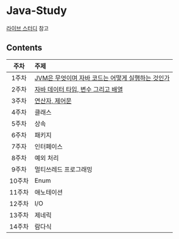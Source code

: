 # Java-Study

[라이브 스터디](https://github.com/whiteship/live-study) 참고

## Contents

|  주차  | 주제                                                                                                                                                                                                                                                                                                                                           |
| :----: | :--------------------------------------------------------------------------------------------------------------------------------------------------------------------------------------------------------------------------------------------------------------------------------------------------------------------------------------------- |
| 1주차  | [JVM은 무엇이며 자바 코드는 어떻게 실행하는 것인가](https://github.com/0xe82de/Study/blob/main/Java-Study/01%EC%A3%BC%EC%B0%A8%20JVM%EC%9D%80%20%EB%AC%B4%EC%97%87%EC%9D%B4%EB%A9%B0%20%EC%9E%90%EB%B0%94%20%EC%BD%94%EB%93%9C%EB%8A%94%20%EC%96%B4%EB%96%BB%EA%B2%8C%20%EC%8B%A4%ED%96%89%ED%95%98%EB%8A%94%20%EA%B2%83%EC%9D%B8%EA%B0%80.md) |
| 2주차  | [자바 데이터 타입, 변수 그리고 배열](https://github.com/0xe82de/Study/blob/main/Java-Study/02%EC%A3%BC%EC%B0%A8%20%EC%9E%90%EB%B0%94%20%EB%8D%B0%EC%9D%B4%ED%84%B0%20%ED%83%80%EC%9E%85%2C%20%EB%B3%80%EC%88%98%20%EA%B7%B8%EB%A6%AC%EA%B3%A0%20%EB%B0%B0%EC%97%B4.md)                                                                         |
| 3주차  | [연산자, 제어문](https://github.com/0xe82de/Study/blob/main/Java-Study/03%EC%A3%BC%EC%B0%A8%20%EC%97%B0%EC%82%B0%EC%9E%90%2C%20%EC%A0%9C%EC%96%B4%EB%AC%B8.md#Java-13-switch-%EC%97%B0%EC%82%B0%EC%9E%90)                                                                                                                                      |
| 4주차  | 클래스                                                                                                                                                                                                                                                                                                                                         |
| 5주차  | 상속                                                                                                                                                                                                                                                                                                                                           |
| 6주차  | 패키지                                                                                                                                                                                                                                                                                                                                         |
| 7주자  | 인터페이스                                                                                                                                                                                                                                                                                                                                     |
| 8주차  | 예외 처리                                                                                                                                                                                                                                                                                                                                      |
| 9주차  | 멀티쓰레드 프로그래밍                                                                                                                                                                                                                                                                                                                          |
| 10주차 | Enum                                                                                                                                                                                                                                                                                                                                           |
| 11주차 | 애노테이션                                                                                                                                                                                                                                                                                                                                     |
| 12주차 | I/O                                                                                                                                                                                                                                                                                                                                            |
| 13주차 | 제네릭                                                                                                                                                                                                                                                                                                                                         |
| 14주차 | 람다식                                                                                                                                                                                                                                                                                                                                         |
